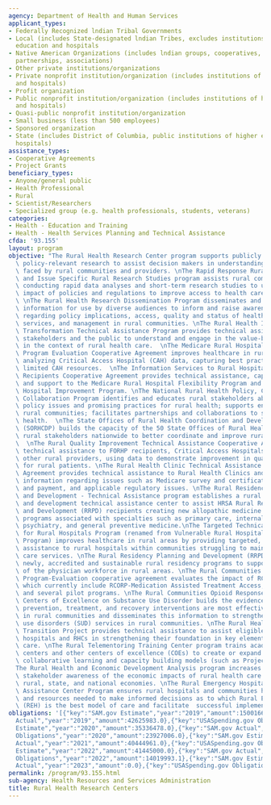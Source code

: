 ```yaml
---
agency: Department of Health and Human Services
applicant_types:
- Federally Recognized lndian Tribal Governments
- Local (includes State-designated lndian Tribes, excludes institutions of higher
  education and hospitals
- Native American Organizations (includes lndian groups, cooperatives, corporations,
  partnerships, associations)
- Other private institutions/organizations
- Private nonprofit institution/organization (includes institutions of higher education
  and hospitals)
- Profit organization
- Public nonprofit institution/organization (includes institutions of higher education
  and hospitals)
- Quasi-public nonprofit institution/organization
- Small business (less than 500 employees)
- Sponsored organization
- State (includes District of Columbia, public institutions of higher education and
  hospitals)
assistance_types:
- Cooperative Agreements
- Project Grants
beneficiary_types:
- Anyone/general public
- Health Professional
- Rural
- Scientist/Researchers
- Specialized group (e.g. health professionals, students, veterans)
categories:
- Health - Education and Training
- Health - Health Services Planning and Technical Assistance
cfda: '93.155'
layout: program
objective: "The Rural Health Research Center program supports publicly available,\
  \ policy-relevant research to assist decision makers in understanding the challenges\
  \ faced by rural communities and providers. \nThe Rapid Response Rural Data Analysis\
  \ and Issue Specific Rural Research Studies program assists rural communities in\
  \ conducting rapid data analyses and short-term research studies to understand the\
  \ impact of policies and regulations to improve access to health care in rural communities.\
  \ \nThe Rural Health Research Dissemination Program disseminates and markets policy-oriented\
  \ information for use by diverse audiences to inform and raise awareness of issues\
  \ regarding policy implications, access, quality and status of health care delivery,\
  \ services, and management in rural communities. \nThe Rural Health Innovation and\
  \ Transformation Technical Assistance Program provides technical assistance to rural\
  \ stakeholders and the public to understand and engage in the value-based care landscape\
  \ in the context of rural health care.  \nThe Medicare Rural Hospital Flexibility\
  \ Program Evaluation Cooperative Agreement improves healthcare in rural areas by\
  \ analyzing Critical Access Hospital (CAH) data, capturing best practices, and targeting\
  \ limited CAH resources.  \nThe Information Services to Rural Hospital Flexibility\
  \ Recipients Cooperative Agreement provides technical assistance, capacity building\
  \ and support to the Medicare Rural Hospital Flexibility Program and the Small Rural\
  \ Hospital Improvement Program. \nThe National Rural Health Policy, Community, and\
  \ Collaboration Program identifies and educates rural stakeholders about national\
  \ policy issues and promising practices for rural health; supports engagement of\
  \ rural communities; facilitates partnerships and collaborations to support rural\
  \ health.  \nThe State Offices of Rural Health Coordination and Development Program\
  \ (SORHCDP) builds the capacity of the 50 State Offices of Rural Health (SORH) and\
  \ rural stakeholders nationwide to better coordinate and improve rural health services.\
  \  \nThe Rural Quality Improvement Technical Assistance Cooperative Agreement provides\
  \ technical assistance to FORHP recipients, Critical Access Hospitals (CAHs), and\
  \ other rural providers, using data to demonstrate improvement in quality of care\
  \ for rural patients. \nThe Rural Health Clinic Technical Assistance Cooperative\
  \ Agreement provides technical assistance to Rural Health Clinics and disseminates\
  \ information regarding issues such as Medicare survey and certification, billing\
  \ and payment, and applicable regulatory issues. \nThe Rural Residency Planning\
  \ and Development - Technical Assistance program establishes a rural residency planning\
  \ and development technical assistance center to assist HRSA Rural Residency Planning\
  \ and Development (RRPD) recipients creating new allopathic medicine rural residency\
  \ programs associated with specialties such as primary care, internal medicine,\
  \ psychiatry, and general preventive medicine.\nThe Targeted Technical Assistance\
  \ for Rural Hospitals Program (renamed from Vulnerable Rural Hospitals Assistance\
  \ Program) improves healthcare in rural areas by providing targeted, in-depth technical\
  \ assistance to rural hospitals within communities struggling to maintain health\
  \ care services. \nThe Rural Residency Planning and Development (RRPD) Program develops\
  \ newly, accredited and sustainable rural residency programs to support expansion\
  \ of the physician workforce in rural areas. \nThe Rural Communities Opioid Response\
  \ Program-Evaluation cooperative agreement evaluates the impact of RCORP initiatives,\
  \ which currently include RCORP-Medication Assisted Treatment Access, RCORP-Implementation,\
  \ and several pilot programs. \nThe Rural Communities Opioid Response Program- Rural\
  \ Centers of Excellence on Substance Use Disorder builds the evidence base for what\
  \ prevention, treatment, and recovery interventions are most effective and sustainable\
  \ in rural communities and disseminates this information to strengthen the substance\
  \ use disorders (SUD) services in rural communities. \nThe Rural Healthcare Provider\
  \ Transition Project provides technical assistance to assist eligible small rural\
  \ hospitals and RHCs in strengthening their foundation in key elements of value-based\
  \ care. \nThe Rural Telementoring Training Center program trains academic medical\
  \ centers and other centers of excellence (COEs) to create or expand technology-enabled\
  \ collaborative learning and capacity building models (such as Project ECHO). \n\
  The Rural Health and Economic Development Analysis program increases public and\
  \ stakeholder awareness of the economic impacts of rural health care sectors on\
  \ rural, state, and national economies. \nThe Rural Emergency Hospital Technical\
  \ Assistance Center Program ensures rural hospitals and communities have information\
  \ and resources needed to make informed decisions as to which Rural Emergency Hospital\
  \ (REH) is the best model of care and facilitate  successful implementation of REH."
obligations: '[{"key":"SAM.gov Estimate","year":"2019","amount":15001666.0},{"key":"SAM.gov
  Actual","year":"2019","amount":42625983.0},{"key":"USASpending.gov Obligations","year":"2019","amount":31811450.0},{"key":"SAM.gov
  Estimate","year":"2020","amount":35336478.0},{"key":"SAM.gov Actual","year":"2020","amount":36781922.0},{"key":"USASpending.gov
  Obligations","year":"2020","amount":23927006.0},{"key":"SAM.gov Estimate","year":"2021","amount":78469000.0},{"key":"SAM.gov
  Actual","year":"2021","amount":40444961.0},{"key":"USASpending.gov Obligations","year":"2021","amount":417935001.41},{"key":"SAM.gov
  Estimate","year":"2022","amount":41445000.0},{"key":"SAM.gov Actual","year":"2022","amount":43224381.0},{"key":"USASpending.gov
  Obligations","year":"2022","amount":14019993.1},{"key":"SAM.gov Estimate","year":"2023","amount":44625000.0},{"key":"SAM.gov
  Actual","year":"2023","amount":0.0},{"key":"USASpending.gov Obligations","year":"2023","amount":7223107.0}]'
permalink: /program/93.155.html
sub-agency: Health Resources and Services Administration
title: Rural Health Research Centers
---
```

